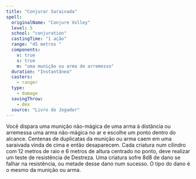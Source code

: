 ```yaml
---
title: "Conjurar Saraivada"
spell:
  originalName: "Conjure Volley"
  level: 5
  school: "conjuration"
  castingTime: "1 ação"
  range: "45 metros "
  components:
    v: true
    s: true
    m: "uma munição ou arma de arremesso"
  duration: "Instantânea"
  casters:
    - ranger
  type:
    - damage
  savingThrow:
    - dex
  source: "Livro do Jogador"
---
```


Você dispara uma munição não-mágica de uma arma à distância ou arremessa uma arma não-mágica no ar e escolhe um ponto dentro do alcance. Centenas de duplicatas da munição ou arma caem em uma saraivada vinda de cima e então desaparecem. Cada criatura num cilindro com 12 metros de raio e 6 metros de altura centrado no ponto, deve realizar um teste de resistência de Destreza. Uma criatura sofre 8d8 de dano se falhar na resistência, ou metade desse dano num sucesso. O tipo do dano é o mesmo da munição ou arma.
